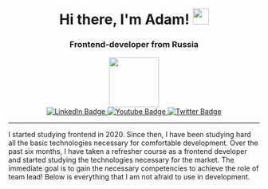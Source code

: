 <h1 align="center">Hi there, I'm Adam! 
<img src="https://github.com/blackcater/blackcater/raw/main/images/Hi.gif" height="32"/></h1>
<div id="header" align="center">
  <h3 align="center">Frontend-developer from Russia</h3>
  <img src="https://media.giphy.com/media/M9gbBd9nbDrOTu1Mqx/giphy.gif" width="100"/>
  <div id="badges">
    <a href="https://vk.com/dakaktismeeshmenyategatb">
      <img src="https://img.shields.io/badge/VK-blue?style=for-the-badge&logo=vk&logoColor=white" alt="LinkedIn Badge"/>
    </a>
    <a href="https://wa.me/79258365636?text=%D0%90%20%D0%B4%D0%B0%D0%B2%D0%B0%D0%B9%20%D0%BA%20%D0%BD%D0%B0%D0%BC%20%D1%80%D0%B0%D0%B1%D0%BE%D1%82%D0%B0%D1%82%D1%8C%3F%20%3A)">
      <img src="https://img.shields.io/badge/WhatsApp-green?style=for-the-badge&logo=whatsapp&logoColor=white" alt="Youtube Badge"/>
    </a>
    <a href="https://t.me/ShADAMoV">
      <img src="https://img.shields.io/badge/Telegram-blue?style=for-the-badge&logo=telegram&logoColor=white" alt="Twitter Badge"/>
    </a>
</div>
</div>
<hr>
<div>I started studying frontend in 2020. Since then, I have been studying hard all the basic technologies necessary for comfortable development. Over the past six months, I have taken a refresher course as a frontend developer and started studying the technologies necessary for the market. The immediate goal is to gain the necessary competencies to achieve the role of team lead! Below is everything that I am not afraid to use in development.</div>
